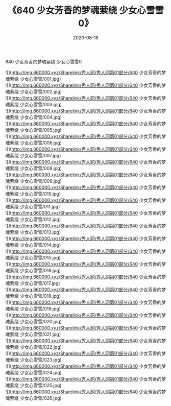 ﻿---
layout: post
title:  《640 少女芳香的梦魂萦绕 少女心雪雪0》
date:   2020-08-16
img: http://img.660000.xyz/Sharelink/秀人网/秀人网第01部分/640 少女芳香的梦魂萦绕 少女心雪雪0/000.jpg
categories: [美女, 清纯, 唯美]
---

640 少女芳香的梦魂萦绕 少女心雪雪0

  ![](http://img.660000.xyz/Sharelink/秀人网/秀人网第01部分/640 少女芳香的梦魂萦绕 少女心雪雪/001.jpg) <br> ![](http://img.660000.xyz/Sharelink/秀人网/秀人网第01部分/640 少女芳香的梦魂萦绕 少女心雪雪/002.jpg) <br> ![](http://img.660000.xyz/Sharelink/秀人网/秀人网第01部分/640 少女芳香的梦魂萦绕 少女心雪雪/003.jpg) <br> ![](http://img.660000.xyz/Sharelink/秀人网/秀人网第01部分/640 少女芳香的梦魂萦绕 少女心雪雪/004.jpg) <br> ![](http://img.660000.xyz/Sharelink/秀人网/秀人网第01部分/640 少女芳香的梦魂萦绕 少女心雪雪/005.jpg) <br> ![](http://img.660000.xyz/Sharelink/秀人网/秀人网第01部分/640 少女芳香的梦魂萦绕 少女心雪雪/006.jpg) <br> ![](http://img.660000.xyz/Sharelink/秀人网/秀人网第01部分/640 少女芳香的梦魂萦绕 少女心雪雪/007.jpg) <br> ![](http://img.660000.xyz/Sharelink/秀人网/秀人网第01部分/640 少女芳香的梦魂萦绕 少女心雪雪/008.jpg) <br> ![](http://img.660000.xyz/Sharelink/秀人网/秀人网第01部分/640 少女芳香的梦魂萦绕 少女心雪雪/009.jpg) <br> ![](http://img.660000.xyz/Sharelink/秀人网/秀人网第01部分/640 少女芳香的梦魂萦绕 少女心雪雪/010.jpg) <br> ![](http://img.660000.xyz/Sharelink/秀人网/秀人网第01部分/640 少女芳香的梦魂萦绕 少女心雪雪/011.jpg) <br> ![](http://img.660000.xyz/Sharelink/秀人网/秀人网第01部分/640 少女芳香的梦魂萦绕 少女心雪雪/012.jpg) <br> ![](http://img.660000.xyz/Sharelink/秀人网/秀人网第01部分/640 少女芳香的梦魂萦绕 少女心雪雪/013.jpg) <br> ![](http://img.660000.xyz/Sharelink/秀人网/秀人网第01部分/640 少女芳香的梦魂萦绕 少女心雪雪/014.jpg) <br> ![](http://img.660000.xyz/Sharelink/秀人网/秀人网第01部分/640 少女芳香的梦魂萦绕 少女心雪雪/015.jpg) <br> ![](http://img.660000.xyz/Sharelink/秀人网/秀人网第01部分/640 少女芳香的梦魂萦绕 少女心雪雪/016.jpg) <br> ![](http://img.660000.xyz/Sharelink/秀人网/秀人网第01部分/640 少女芳香的梦魂萦绕 少女心雪雪/017.jpg) <br> ![](http://img.660000.xyz/Sharelink/秀人网/秀人网第01部分/640 少女芳香的梦魂萦绕 少女心雪雪/018.jpg) <br> ![](http://img.660000.xyz/Sharelink/秀人网/秀人网第01部分/640 少女芳香的梦魂萦绕 少女心雪雪/019.jpg) <br> ![](http://img.660000.xyz/Sharelink/秀人网/秀人网第01部分/640 少女芳香的梦魂萦绕 少女心雪雪/020.jpg) <br> ![](http://img.660000.xyz/Sharelink/秀人网/秀人网第01部分/640 少女芳香的梦魂萦绕 少女心雪雪/021.jpg) <br> ![](http://img.660000.xyz/Sharelink/秀人网/秀人网第01部分/640 少女芳香的梦魂萦绕 少女心雪雪/022.jpg) <br> ![](http://img.660000.xyz/Sharelink/秀人网/秀人网第01部分/640 少女芳香的梦魂萦绕 少女心雪雪/023.jpg) <br> ![](http://img.660000.xyz/Sharelink/秀人网/秀人网第01部分/640 少女芳香的梦魂萦绕 少女心雪雪/024.jpg) <br> ![](http://img.660000.xyz/Sharelink/秀人网/秀人网第01部分/640 少女芳香的梦魂萦绕 少女心雪雪/025.jpg) <br> ![](http://img.660000.xyz/Sharelink/秀人网/秀人网第01部分/640 少女芳香的梦魂萦绕 少女心雪雪/026.jpg) <br>